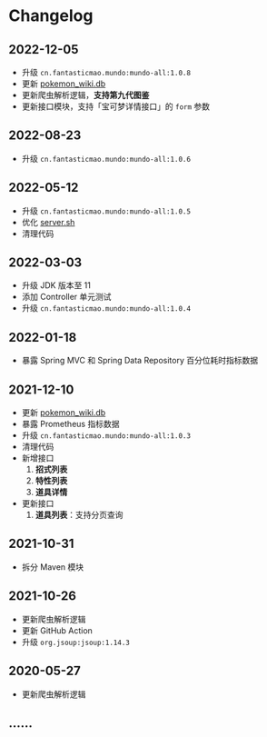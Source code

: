 # Changelog

## 2022-12-05

- 升级 `cn.fantasticmao.mundo:mundo-all:1.0.8`
- 更新 [pokemon_wiki.db](https://github.com/fantasticmao/pokemon-wiki/blob/master/pokemon_wiki.db)
- 更新爬虫解析逻辑，**支持第九代图鉴**
- 更新接口模块，支持「宝可梦详情接口」的 `form` 参数

## 2022-08-23

- 升级 `cn.fantasticmao.mundo:mundo-all:1.0.6`

## 2022-05-12

- 升级 `cn.fantasticmao.mundo:mundo-all:1.0.5`
- 优化 [server.sh](bin/server.sh)
- 清理代码

## 2022-03-03

- 升级 JDK 版本至 11
- 添加 Controller 单元测试
- 升级 `cn.fantasticmao.mundo:mundo-all:1.0.4`

## 2022-01-18

- 暴露 Spring MVC 和 Spring Data Repository 百分位耗时指标数据

## 2021-12-10

- 更新 [pokemon_wiki.db](https://github.com/fantasticmao/pokemon-wiki/blob/master/pokemon_wiki.db)
- 暴露 Prometheus 指标数据
- 升级 `cn.fantasticmao.mundo:mundo-all:1.0.3`
- 清理代码
- 新增接口
  1. **招式列表**
  2. **特性列表**
  3. **道具详情**
- 更新接口
  1. **道具列表**：支持分页查询

## 2021-10-31

- 拆分 Maven 模块

## 2021-10-26

- 更新爬虫解析逻辑
- 更新 GitHub Action
- 升级 `org.jsoup:jsoup:1.14.3`

## 2020-05-27

- 更新爬虫解析逻辑

## ......
